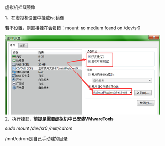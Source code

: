 虚拟机挂载镜像

1、在虚拟机设置中挂载iso镜像

若不设置，则直接挂在会报错：mount: no medium found on /dev/sr0

![](/assets/虚拟机设置挂载镜像.png)2、执行挂载，**前提是需要虚拟机中已安装VMwareTools**

_sudo mount /dev/sr0 /mnt/cdrom_

/mnt/cdrom是自己手动建的目录

